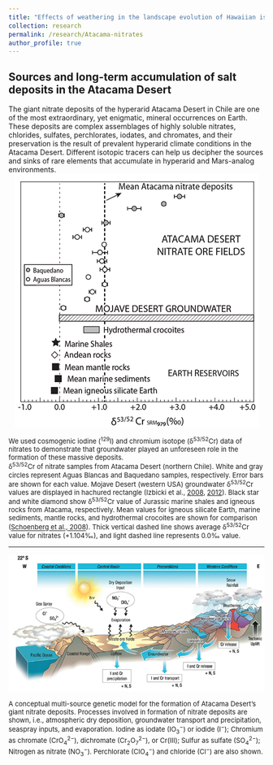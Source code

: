 ```yaml
---
title: "Effects of weathering in the landscape evolution of Hawaiian islands"
collection: research
permalink: /research/Atacama-nitrates
author_profile: true
---
```


<h2><b>Sources and long-term accumulation of salt deposits in the Atacama Desert</b></h2> 
The giant nitrate deposits of the hyperarid Atacama Desert in Chile are one of the most extraordinary, yet enigmatic, mineral occurrences on Earth. These deposits are complex assemblages of highly soluble nitrates, chlorides, sulfates, perchlorates, iodates, and chromates, and their preservation is the result of prevalent hyperarid climate conditions in the Atacama Desert. Different isotopic tracers can help us decipher the sources and sinks of rare elements that accumulate in hyperarid and Mars-analog environments.

<center><img style="float: center;" src="/images/Cr-atacama-500px.png" alt="Cr-isotopes in Atacama"></center>
<p style="font-size:small">We used cosmogenic iodine (<sup>129</sup>I) and chromium isotope (δ<sup>53/52</sup>Cr) data of nitrates to demonstrate that groundwater played an unforeseen role in the formation of these massive deposits.<br> δ<sup>53/52</sup>Cr of nitrate samples from Atacama Desert (northern Chile). White and gray circles represent Aguas Blancas and Baquedano samples, respectively. Error bars are shown for each value. Mojave Desert (western USA) groundwater δ<sup>53/52</sup>Cr values are displayed in hachured rectangle (Izbicki et al., <a href="https://doi.org/10.1016/j.apgeochem.2007.11.015">2008</a>, <a href="https://doi.org/10.1016/j.apgeochem.2011.12.019">2012</a>). Black star and white diamond show δ<sup>53/52</sup>Cr value of Jurassic marine shales and igneous rocks from Atacama, respectively. Mean values for igneous silicate Earth, marine sediments, mantle rocks, and hydrothermal crocoites are shown for comparison (<a href="https://doi.org/10.1016/j.chemgeo.2008.01.009">Schoenberg et al., 2008</a>). Thick vertical dashed line shows average δ<sup>53/52</sup>Cr value for nitrates (+1.104‰), and light dashed line represents 0.0‰ value.</p>

---

<center><img style="float: center;" src="/images/Atacama-conceptual.png" alt="Cr-isotopes in Atacama"></center>
<p style="font-size:small">A conceptual multi-source genetic model for the formation of Atacama Desert’s giant nitrate deposits. Processes involved in formation of nitrate deposits are shown, i.e., atmospheric dry deposition, groundwater transport and precipitation, seaspray inputs, and evaporation. Iodine as iodate (IO<sub>3</sub><sup>−</sup>) or iodide (I<sup>−</sup>); Chromium as chromate (CrO<sub>4</sub><sup>2−</sup>), dichromate (Cr<sub>2</sub>O<sub>7</sub><sup>2−</sup>), or Cr(III); Sulfur as sulfate (SO<sub>4</sub><sup>2−</sup>); Nitrogen as nitrate (NO<sub>3</sub><sup>−</sup>). Perchlorate (ClO<sub>4</sub><sup>−</sup>) and chloride (Cl<sup>−</sup>) are also shown.</p>
